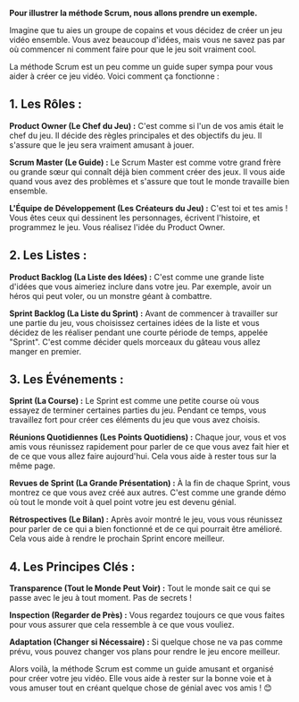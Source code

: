 __Pour illustrer la méthode Scrum, nous allons prendre un exemple.__

Imagine que tu aies un groupe de copains et vous décidez de créer un jeu vidéo ensemble. Vous avez beaucoup d'idées, mais vous ne savez pas par où commencer ni comment faire pour que le jeu soit vraiment cool. 

La méthode Scrum est un peu comme un guide super sympa pour vous aider à créer ce jeu vidéo. Voici comment ça fonctionne :

## 1. Les Rôles :

**Product Owner (Le Chef du Jeu) :** C'est comme si l'un de vos amis était le chef du jeu. Il décide des règles principales et des objectifs du jeu. Il s'assure que le jeu sera vraiment amusant à jouer.

**Scrum Master (Le Guide) :** Le Scrum Master est comme votre grand frère ou grande sœur qui connaît déjà bien comment créer des jeux. Il vous aide quand vous avez des problèmes et s'assure que tout le monde travaille bien ensemble.

**L'Équipe de Développement (Les Créateurs du Jeu) :** C'est toi et tes amis ! Vous êtes ceux qui dessinent les personnages, écrivent l'histoire, et programmez le jeu. Vous réalisez l'idée du Product Owner.

## 2. Les Listes :

**Product Backlog (La Liste des Idées) :** C'est comme une grande liste d'idées que vous aimeriez inclure dans votre jeu. Par exemple, avoir un héros qui peut voler, ou un monstre géant à combattre.

**Sprint Backlog (La Liste du Sprint) :** Avant de commencer à travailler sur une partie du jeu, vous choisissez certaines idées de la liste et vous décidez de les réaliser pendant une courte période de temps, appelée "Sprint". C'est comme décider quels morceaux du gâteau vous allez manger en premier.

## 3. Les Événements :

**Sprint (La Course) :** Le Sprint est comme une petite course où vous essayez de terminer certaines parties du jeu. Pendant ce temps, vous travaillez fort pour créer ces éléments du jeu que vous avez choisis.

**Réunions Quotidiennes (Les Points Quotidiens) :** Chaque jour, vous et vos amis vous réunissez rapidement pour parler de ce que vous avez fait hier et de ce que vous allez faire aujourd'hui. Cela vous aide à rester tous sur la même page.

**Revues de Sprint (La Grande Présentation) :** À la fin de chaque Sprint, vous montrez ce que vous avez créé aux autres. C'est comme une grande démo où tout le monde voit à quel point votre jeu est devenu génial.

**Rétrospectives (Le Bilan) :** Après avoir montré le jeu, vous vous réunissez pour parler de ce qui a bien fonctionné et de ce qui pourrait être amélioré. Cela vous aide à rendre le prochain Sprint encore meilleur.

## 4. Les Principes Clés :

**Transparence (Tout le Monde Peut Voir) :** Tout le monde sait ce qui se passe avec le jeu à tout moment. Pas de secrets !

**Inspection (Regarder de Près) :** Vous regardez toujours ce que vous faites pour vous assurer que cela ressemble à ce que vous vouliez.

**Adaptation (Changer si Nécessaire) :** Si quelque chose ne va pas comme prévu, vous pouvez changer vos plans pour rendre le jeu encore meilleur.

Alors voilà, la méthode Scrum est comme un guide amusant et organisé pour créer votre jeu vidéo. Elle vous aide à rester sur la bonne voie et à vous amuser tout en créant quelque chose de génial avec vos amis ! 😊
